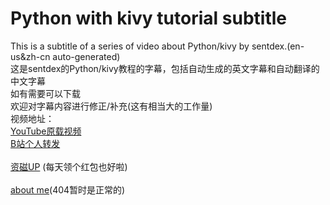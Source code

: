 # Python with kivy tutorial subtitle
This is a subtitle of a series of video about Python/kivy by sentdex.(en-us&zh-cn auto-generated)<br/>
这是sentdex的Python/kivy教程的字幕，包括自动生成的英文字幕和自动翻译的中文字幕<br/>
如有需要可以下载<br/>
欢迎对字幕内容进行修正/补充(这有相当大的工作量)<br/>
视频地址：<br/>
[YouTube原载视频](https://www.youtube.com/watch?list=PLQVvvaa0QuDe_l6XiJ40yGTEqIKugAdTy&params=OAFIAVgB&v=CYNWK2GpwgA)<br/>
[B站个人转发](http://www.bilibili.com/video/av21469820)<br/>
<br/>
[资磁UP](https://sponsor.ninaru.work) (每天领个红包也好啦)<br/>
<br/>
[about me](https://me.ninaru.work)(404暂时是正常的)
